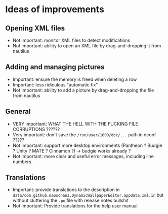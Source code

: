 # Ideas of improvements

## Opening XML files

- Not important: monitor XML files to detect modifications
- Not important: ability to open an XML file by drag-and-dropping it from nautilus

## Adding and managing pictures

- Important: ensure the memory is freed when deleting a row
- Important: less ridiculous "automatic fix"
- Not important: ability to add a picture by drag-and-dropping the file from nautilus

## General

- VERY important: WHAT THE HELL WITH THE FUCKING FILE CORRUPTIONS ??????
- Very important: don't save the `/run/user/1000/doc/...` path in dconf ?????
- Not important: support more desktop environments (Pantheon ? Budgie ? Unity ? MATE ? Cinnamon ?) -> budgie works already ?
- Not important: more clear and useful error messages, including line numbers

## Translations

- Important: provide translations to the description in `data/com.github.maoschanz.DynamicWallpaperEditor.appdata.xml.in` but without cluttering the `.po` file with release notes bullshit
- Not important: Provide translations for the help user manual

